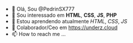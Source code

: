 - 👋 Olá, Sou @PedrinSX777
- 👀 Sou interessado em **HTML**, **CSS**, **JS**, **PHP**
- 🌱 Estou aprendendo atualmente *HTML*, *CSS*, *JS*
- 💞️ Colaborador/Ceo em https://underz.cloud
- 📫 How to reach me ...

<!---
PedrinSX777/PedrinSX777 is a ✨ special ✨ repository because its `README.md` (this file) appears on your GitHub profile.
You can click the Preview link to take a look at your changes.
--->
